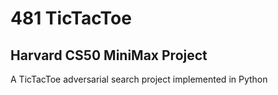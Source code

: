 # 481 TicTacToe
## Harvard CS50 MiniMax Project
A TicTacToe adversarial search project implemented in Python
